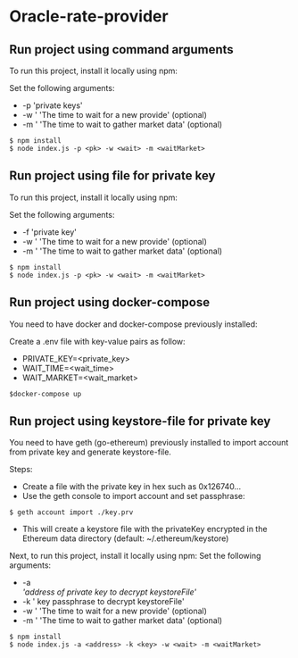 # Oracle-rate-provider

## Run project using command arguments
To run this project, install it locally using npm:

Set the following arguments:

* -p <pk>  'private keys'
* -w <wait> ' 'The time to wait for a new provide' (optional)
* -m <waitMarket> ' 'The time to wait to gather market data' (optional)

```
$ npm install
$ node index.js -p <pk> -w <wait> -m <waitMarket>

```

## Run project using file for private key
To run this project, install it locally using npm:

Set the following arguments:

* -f <filePk>  'private key'
* -w <wait> ' 'The time to wait for a new provide' (optional)
* -m <waitMarket> ' 'The time to wait to gather market data' (optional)

```
$ npm install
$ node index.js -p <pk> -w <wait> -m <waitMarket>

```

## Run project using docker-compose 
You need to have docker and docker-compose previously installed:

Create a .env file with key-value pairs as follow:

* PRIVATE_KEY=<private_key>
* WAIT_TIME=<wait_time>
* WAIT_MARKET=<wait_market>

```
$docker-compose up 

```

## Run project using keystore-file for private key
You need to have geth (go-ethereum) previously installed to import account from private key and generate keystore-file.

Steps:
* Create a file with the private key in hex such as 0x126740... 
* Use the geth console to import account and set passphrase: 
```
$ geth account import ./key.prv
```
* This will create a keystore file with the privateKey encrypted in the Ethereum data directory (default: ~/.ethereum/keystore)

Next, to run this project, install it locally using npm:
Set the following arguments:

* -a <address>  'address of private key to decrypt keystoreFile' 
* -k <key> ' key passphrase to decrypt keystoreFile' 
* -w <wait> ' 'The time to wait for a new provide' (optional)
* -m <waitMarket> ' 'The time to wait to gather market data' (optional)

```
$ npm install
$ node index.js -a <address> -k <key> -w <wait> -m <waitMarket>
```